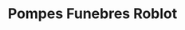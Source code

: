 ---
title: "Pompes Funebres Roblot"
url: /antibes/pompes-funebres-roblot/
shop: directeurs de funérailles
---